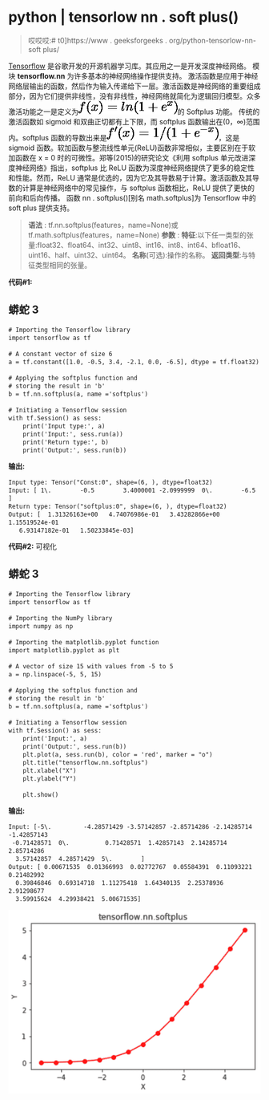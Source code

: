 # python | tensorlow nn . soft plus()

> 哎哎哎:# t0]https://www . geeksforgeeks . org/python-tensorlow-nn-soft plus/

[Tensorflow](https://www.geeksforgeeks.org/introduction-to-tensorflow/) 是谷歌开发的开源机器学习库。其应用之一是开发深度神经网络。
模块 **tensorflow.nn** 为许多基本的神经网络操作提供支持。
激活函数是应用于神经网络层输出的函数，然后作为输入传递给下一层。激活函数是神经网络的重要组成部分，因为它们提供非线性，没有非线性，神经网络就简化为逻辑回归模型。众多激活功能之一是定义为![f(x) = ln(1 + e^x) ](img/9b0bfc9ccd4e26de77710f969464c1f4.png "Rendered by QuickLaTeX.com")的 Softplus 功能。
传统的激活函数如 sigmoid 和双曲正切都有上下限，而 softplus 函数输出在(0，∞)范围内。softplus 函数的导数出来是![f'(x) = 1 / (1 + e^{-x}) ](img/0e23aa48c1d8256fc8ad0bf2b88982d6.png "Rendered by QuickLaTeX.com")，这是 sigmoid 函数。软加函数与整流线性单元(ReLU)函数非常相似，主要区别在于软加函数在 x = 0 时的可微性。郑等(2015)的研究论文《利用 softplus 单元改进深度神经网络》指出，softplus 比 ReLU 函数为深度神经网络提供了更多的稳定性和性能。然而，ReLU 通常是优选的，因为它及其导数易于计算。激活函数及其导数的计算是神经网络中的常见操作，与 softplus 函数相比，ReLU 提供了更快的前向和后向传播。
函数 nn . softplus()[别名 math.softplus]为 Tensorflow 中的 soft plus 提供支持。

> **语法** : tf.nn.softplus(features，name=None)或 tf.math.softplus(features，name=None)
> **参数** :
> **特征**:以下任一类型的张量:float32、float64、int32、uint8、int16、int8、int64、bfloat16、uint16、half、uint32、uint64。
> **名称**(可选):操作的名称。
> **返回类型**:与特征类型相同的张量。

**代码#1:**

## 蟒蛇 3

```
# Importing the Tensorflow library
import tensorflow as tf

# A constant vector of size 6
a = tf.constant([1.0, -0.5, 3.4, -2.1, 0.0, -6.5], dtype = tf.float32)

# Applying the softplus function and
# storing the result in 'b'
b = tf.nn.softplus(a, name ='softplus')

# Initiating a Tensorflow session
with tf.Session() as sess:
    print('Input type:', a)
    print('Input:', sess.run(a))
    print('Return type:', b)
    print('Output:', sess.run(b))
```

**输出:**

```
Input type: Tensor("Const:0", shape=(6, ), dtype=float32)
Input: [ 1\.        -0.5        3.4000001 -2.0999999  0\.        -6.5      ]
Return type: Tensor("softplus:0", shape=(6, ), dtype=float32)
Output: [  1.31326163e+00   4.74076986e-01   3.43282866e+00   1.15519524e-01
   6.93147182e-01   1.50233845e-03]
```

**代码#2:** 可视化

## 蟒蛇 3

```
# Importing the Tensorflow library
import tensorflow as tf

# Importing the NumPy library
import numpy as np

# Importing the matplotlib.pyplot function
import matplotlib.pyplot as plt

# A vector of size 15 with values from -5 to 5
a = np.linspace(-5, 5, 15)

# Applying the softplus function and
# storing the result in 'b'
b = tf.nn.softplus(a, name ='softplus')

# Initiating a Tensorflow session
with tf.Session() as sess:
    print('Input:', a)
    print('Output:', sess.run(b))
    plt.plot(a, sess.run(b), color = 'red', marker = "o")
    plt.title("tensorflow.nn.softplus")
    plt.xlabel("X")
    plt.ylabel("Y")

    plt.show()
```

**输出:**

```
Input: [-5\.         -4.28571429 -3.57142857 -2.85714286 -2.14285714 -1.42857143
 -0.71428571  0\.          0.71428571  1.42857143  2.14285714  2.85714286
  3.57142857  4.28571429  5\.        ]
Output: [ 0.00671535  0.01366993  0.02772767  0.05584391  0.11093221  0.21482992
  0.39846846  0.69314718  1.11275418  1.64340135  2.25378936  2.91298677
  3.59915624  4.29938421  5.00671535]
```

![](img/40d0e72b905e29ef5722626fbc193d68.png)